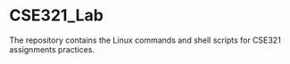 # CSE321_Lab

The repository contains the Linux commands and shell scripts for CSE321 assignments practices. 
